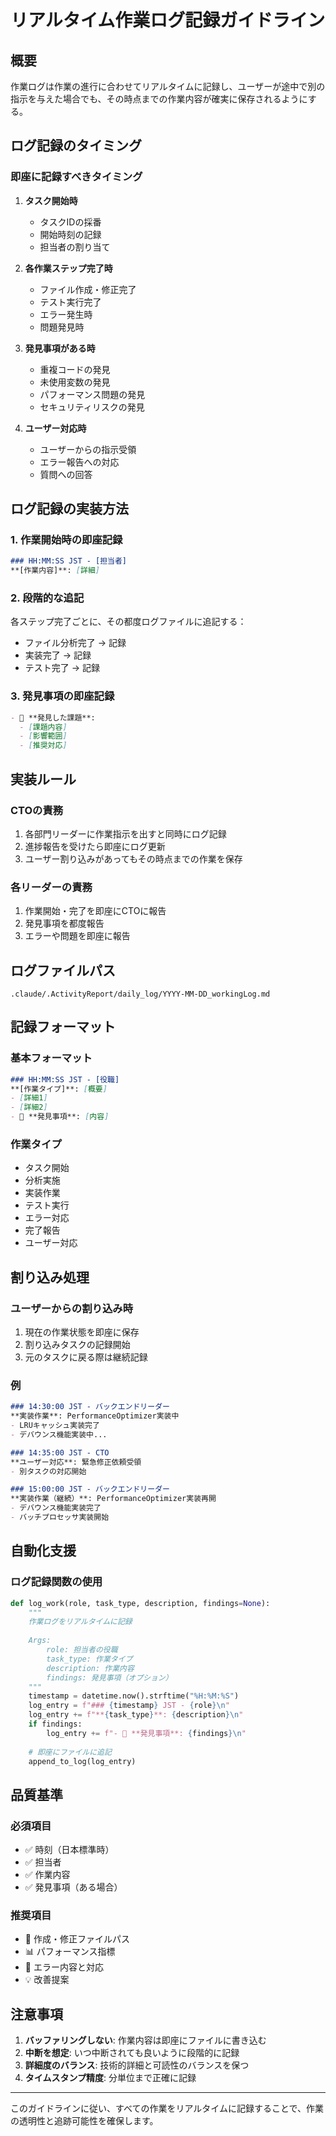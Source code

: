 # リアルタイム作業ログ記録ガイドライン

## 概要
作業ログは作業の進行に合わせてリアルタイムに記録し、ユーザーが途中で別の指示を与えた場合でも、その時点までの作業内容が確実に保存されるようにする。

## ログ記録のタイミング

### 即座に記録すべきタイミング
1. **タスク開始時**
   - タスクIDの採番
   - 開始時刻の記録
   - 担当者の割り当て

2. **各作業ステップ完了時**
   - ファイル作成・修正完了
   - テスト実行完了
   - エラー発生時
   - 問題発見時

3. **発見事項がある時**
   - 重複コードの発見
   - 未使用変数の発見
   - パフォーマンス問題の発見
   - セキュリティリスクの発見

4. **ユーザー対応時**
   - ユーザーからの指示受領
   - エラー報告への対応
   - 質問への回答

## ログ記録の実装方法

### 1. 作業開始時の即座記録
```markdown
### HH:MM:SS JST - [担当者]
**[作業内容]**: [詳細]
```

### 2. 段階的な追記
各ステップ完了ごとに、その都度ログファイルに追記する：
- ファイル分析完了 → 記録
- 実装完了 → 記録
- テスト完了 → 記録

### 3. 発見事項の即座記録
```markdown
- 📝 **発見した課題**: 
  - [課題内容]
  - [影響範囲]
  - [推奨対応]
```

## 実装ルール

### CTOの責務
1. 各部門リーダーに作業指示を出すと同時にログ記録
2. 進捗報告を受けたら即座にログ更新
3. ユーザー割り込みがあってもその時点までの作業を保存

### 各リーダーの責務
1. 作業開始・完了を即座にCTOに報告
2. 発見事項を都度報告
3. エラーや問題を即座に報告

## ログファイルパス
```
.claude/.ActivityReport/daily_log/YYYY-MM-DD_workingLog.md
```

## 記録フォーマット

### 基本フォーマット
```markdown
### HH:MM:SS JST - [役職]
**[作業タイプ]**: [概要]
- [詳細1]
- [詳細2]
- 📝 **発見事項**: [内容]
```

### 作業タイプ
- タスク開始
- 分析実施
- 実装作業
- テスト実行
- エラー対応
- 完了報告
- ユーザー対応

## 割り込み処理

### ユーザーからの割り込み時
1. 現在の作業状態を即座に保存
2. 割り込みタスクの記録開始
3. 元のタスクに戻る際は継続記録

### 例
```markdown
### 14:30:00 JST - バックエンドリーダー
**実装作業**: PerformanceOptimizer実装中
- LRUキャッシュ実装完了
- デバウンス機能実装中...

### 14:35:00 JST - CTO
**ユーザー対応**: 緊急修正依頼受領
- 別タスクの対応開始

### 15:00:00 JST - バックエンドリーダー
**実装作業（継続）**: PerformanceOptimizer実装再開
- デバウンス機能実装完了
- バッチプロセッサ実装開始
```

## 自動化支援

### ログ記録関数の使用
```python
def log_work(role, task_type, description, findings=None):
    """
    作業ログをリアルタイムに記録
    
    Args:
        role: 担当者の役職
        task_type: 作業タイプ
        description: 作業内容
        findings: 発見事項（オプション）
    """
    timestamp = datetime.now().strftime("%H:%M:%S")
    log_entry = f"### {timestamp} JST - {role}\n"
    log_entry += f"**{task_type}**: {description}\n"
    if findings:
        log_entry += f"- 📝 **発見事項**: {findings}\n"
    
    # 即座にファイルに追記
    append_to_log(log_entry)
```

## 品質基準

### 必須項目
- ✅ 時刻（日本標準時）
- ✅ 担当者
- ✅ 作業内容
- ✅ 発見事項（ある場合）

### 推奨項目
- 📁 作成・修正ファイルパス
- 📊 パフォーマンス指標
- 🐛 エラー内容と対応
- 💡 改善提案

## 注意事項

1. **バッファリングしない**: 作業内容は即座にファイルに書き込む
2. **中断を想定**: いつ中断されても良いように段階的に記録
3. **詳細度のバランス**: 技術的詳細と可読性のバランスを保つ
4. **タイムスタンプ精度**: 分単位まで正確に記録

---
このガイドラインに従い、すべての作業をリアルタイムに記録することで、作業の透明性と追跡可能性を確保します。
